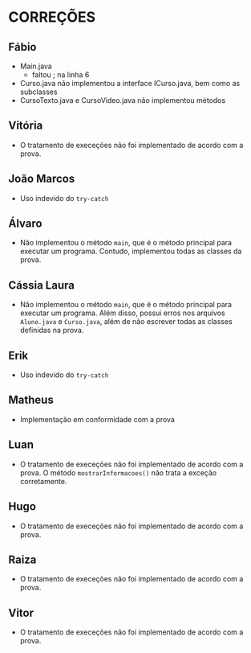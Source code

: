 # CORREÇÕES

## Fábio
- Main.java
    - faltou ; na linha 6
- Curso.java não implementou a interface ICurso.java, bem como as subclasses
- CursoTexto.java e CursoVideo.java não implementou métodos

## Vitória
- O tratamento de execeções não foi implementado de acordo com a prova. 

## João Marcos
- Uso indevido do `try-catch`

## Álvaro
- Não implementou o método `main`, que é o método principal para executar um programa. Contudo, implementou todas as classes da prova.

## Cássia Laura
- Não implementou o método `main`, que é o método principal para executar um programa. Além disso, possui erros nos arquivos `Aluno.java` e `Curso.java`, além de não escrever todas as classes definidas na prova.

## Erik
- Uso indevido do `try-catch`

## Matheus
- Implementação em conformidade com a prova

## Luan
- O tratamento de execeções não foi implementado de acordo com a prova. O método `mostrarInformacoes()` não trata a exceção corretamente. 

## Hugo
- O tratamento de execeções não foi implementado de acordo com a prova. 

## Raiza
- O tratamento de execeções não foi implementado de acordo com a prova. 

## Vitor
- O tratamento de execeções não foi implementado de acordo com a prova. 

